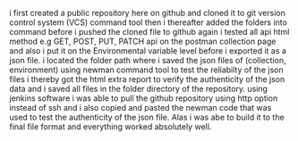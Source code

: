 i first created a public repository here on github and cloned it to git version control system (VCS) command tool then i thereafter added the folders into command before i pushed the cloned file to github again
i tested all api html method e.g GET, POST, PUT, PATCH api on the postman collection page and also i put it on the Environmental variable level before i exported it as a json file.
i located the folder path where i saved the json files of (collection, environment) using newman command tool to test the reliabilty of the json files
i thereby got the html extra report to verify the authenticity of the json data and i saved all files in the folder directory of the repository.
using jenkins software i was able to pull the github repository using  http option instead of ssh and i also copied and pasted the newman code that was used to test the authenticity of the json file.
Alas i was abe to build it to the final file format and everything worked absolutely well.
